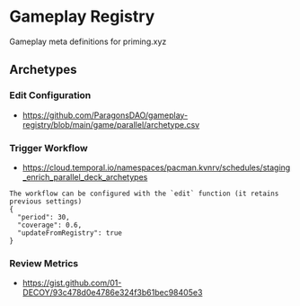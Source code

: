 # Gameplay Registry

Gameplay meta definitions for priming.xyz

## Archetypes

### Edit Configuration
-  https://github.com/ParagonsDAO/gameplay-registry/blob/main/game/parallel/archetype.csv

### Trigger Workflow
- https://cloud.temporal.io/namespaces/pacman.kvnrv/schedules/staging_enrich_parallel_deck_archetypes

```
The workflow can be configured with the `edit` function (it retains previous settings)
{
  "period": 30,
  "coverage": 0.6,
  "updateFromRegistry": true
}
```

### Review Metrics
- https://gist.github.com/01-DECOY/93c478d0e4786e324f3b61bec98405e3
